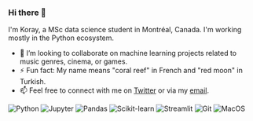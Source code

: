 ### Hi there 👋

I'm Koray, a MSc data science student in Montréal, Canada. I'm working mostly in the Python ecosystem.

- 👯 I’m looking to collaborate on machine learning projects related to music genres, cinema, or games. 
- ⚡ Fun fact: My name means "coral reef" in French and "red moon" in Turkish.
- 📫 Feel free to connect with me on [Twitter](https://twitter.com/korayyenal) or via my [email](mailto:koray.yenal@hec.ca).

![Python](https://img.shields.io/badge/-Python-FFFFFF?logo=python)
![Jupyter](https://img.shields.io/badge/-Jupyter-FFFFFF?logo=jupyter&logoColor=F37626)
![Pandas](https://img.shields.io/badge/-Pandas-FFFFFF?logo=pandas&logoColor=grey)
![Scikit-learn](https://img.shields.io/badge/-Scikit--learn-FFFFFF?logo=scikit-learn&logoColor=F7931E)
![Streamlit](https://img.shields.io/badge/-Streamlit-FFFFFF?logo=streamlit&logoColor=#F74B4C)
![Git](https://img.shields.io/badge/-Git-FFFFFF?logo=git&logoColor=#F05032)
![MacOS](https://img.shields.io/badge/-MacOS-FFFFFF?logo=apple&logoColor=grey)

<!--
**korayyenal/korayyenal** is a ✨ _special_ ✨ repository because its `README.md` (this file) appears on your GitHub profile.

Here are some ideas to get you started:

- 🔭 I’m currently working on ...
- 🌱 I’m currently learning ...
- 👯 I’m looking to collaborate on ...
- 🤔 I’m looking for help with ...
- 💬 Ask me about ...
- 📫 How to reach me: ...
- 😄 Pronouns: ...
- ⚡ Fun fact: ...
-->
